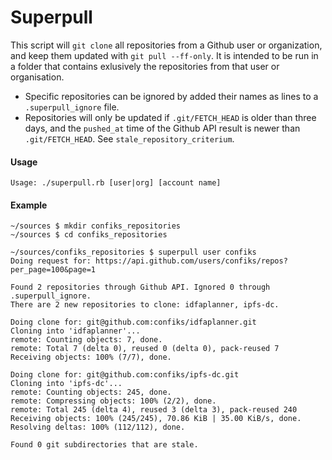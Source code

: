# Superpull

This script will `git clone` all repositories from a Github user or organization, and keep them updated with `git pull --ff-only`. It is intended to be run in a folder that contains exlusively the repositories from that user or organisation. 

* Specific repositories can be ignored by added their names as lines to a `.superpull_ignore` file. 
* Repositories will only be updated if `.git/FETCH_HEAD` is older than three days, and the `pushed_at` time of the Github API result is newer than `.git/FETCH_HEAD`. See `stale_repository_criterium`.

#### Usage
```
Usage: ./superpull.rb [user|org] [account name]
```

#### Example
```
~/sources $ mkdir confiks_repositories
~/sources $ cd confiks_repositories

~/sources/confiks_repositories $ superpull user confiks
Doing request for: https://api.github.com/users/confiks/repos?per_page=100&page=1

Found 2 repositories through Github API. Ignored 0 through .superpull_ignore.
There are 2 new repositories to clone: idfaplanner, ipfs-dc.

Doing clone for: git@github.com:confiks/idfaplanner.git
Cloning into 'idfaplanner'...
remote: Counting objects: 7, done.
remote: Total 7 (delta 0), reused 0 (delta 0), pack-reused 7
Receiving objects: 100% (7/7), done.

Doing clone for: git@github.com:confiks/ipfs-dc.git
Cloning into 'ipfs-dc'...
remote: Counting objects: 245, done.
remote: Compressing objects: 100% (2/2), done.
remote: Total 245 (delta 4), reused 3 (delta 3), pack-reused 240
Receiving objects: 100% (245/245), 70.86 KiB | 35.00 KiB/s, done.
Resolving deltas: 100% (112/112), done.

Found 0 git subdirectories that are stale.
```
